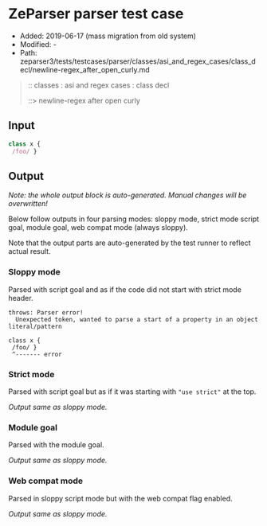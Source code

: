 # ZeParser parser test case

- Added: 2019-06-17 (mass migration from old system)
- Modified: -
- Path: zeparser3/tests/testcases/parser/classes/asi_and_regex_cases/class_decl/newline-regex_after_open_curly.md

> :: classes : asi and regex cases : class decl
>
> ::> newline-regex after open curly

## Input

`````js
class x { 
 /foo/ }
`````

## Output

_Note: the whole output block is auto-generated. Manual changes will be overwritten!_

Below follow outputs in four parsing modes: sloppy mode, strict mode script goal, module goal, web compat mode (always sloppy).

Note that the output parts are auto-generated by the test runner to reflect actual result.

### Sloppy mode

Parsed with script goal and as if the code did not start with strict mode header.

`````
throws: Parser error!
  Unexpected token, wanted to parse a start of a property in an object literal/pattern

class x {
 /foo/ }
 ^------- error
`````

### Strict mode

Parsed with script goal but as if it was starting with `"use strict"` at the top.

_Output same as sloppy mode._

### Module goal

Parsed with the module goal.

_Output same as sloppy mode._

### Web compat mode

Parsed in sloppy script mode but with the web compat flag enabled.

_Output same as sloppy mode._
